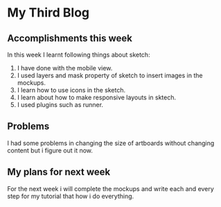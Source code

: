 # My Third Blog

## Accomplishments this week

In this week I learnt following things about sketch:

1. I have done with the mobile view.
2. I used layers and mask property of sketch to insert images in the mockups.
3. I learn how to use icons in the sketch.
4. I learn about how to make responsive layouts in sktech.
5. I used plugins such as runner.


## Problems
I had some problems in changing the size of artboards without changing content but i figure out it now.


## My plans for next week
For the next week i will complete the mockups and write each and every step for my tutorial that how i do everything.
